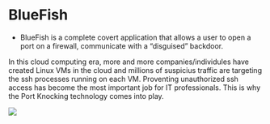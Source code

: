 # BlueFish
- BlueFish is a complete covert application that allows a user to open a port on a firewall, communicate with a “disguised” backdoor.

In this cloud computing era, more and more companies/individules have created Linux VMs in the cloud and millions of suspicius traffic are targeting the ssh processes running on each VM. Proventing unauthorized ssh access has become the most important job for IT professionals. This is why the Port Knocking technology comes into play.




![](https://komarev.com/ghpvc/?username=MeCRO-DEV&color=green)
